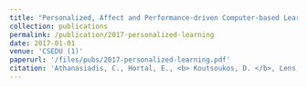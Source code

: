 ```yaml
---
title: "Personalized, Affect and Performance-driven Computer-based Learning"
collection: publications
permalink: /publication/2017-personalized-learning
date: 2017-01-01
venue: 'CSEDU (1)'
paperurl: '/files/pubs/2017-personalized-learning.pdf'
citation: 'Athanasiadis, C., Hortal, E., <b> Koutsoukos, D. </b>, Lens, C.Z. and Asteriadis, S., 2017, April. Personalized, Affect and Performance-driven Computer-based Learning. In <i> CSEDU (1) </i> (pp. 132-139).'
---
```

